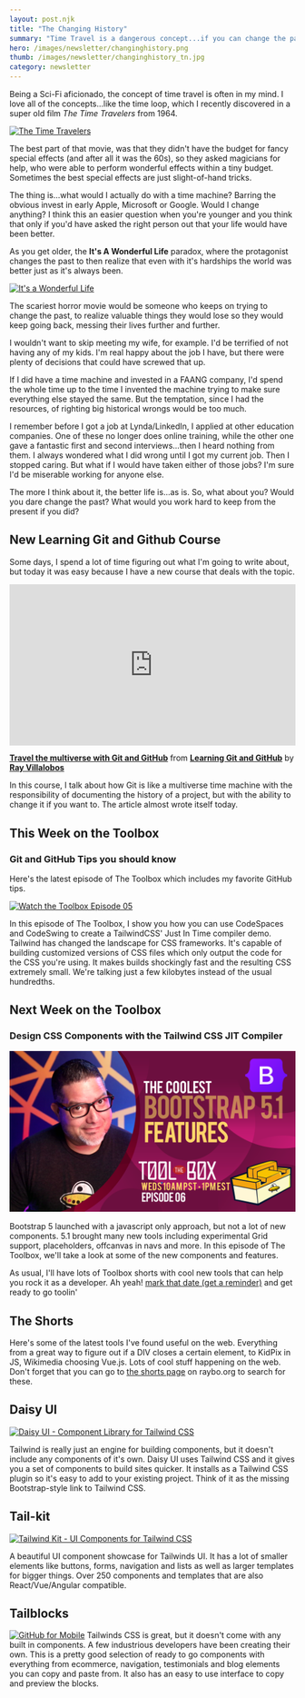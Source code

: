 ```yaml
---
layout: post.njk
title: "The Changing History"
summary: "Time Travel is a dangerous concept...if you can change the past. This week, I ask the question...what would you be willing to give up to change the past? Plus, I've got a new GitHub course and a new some Tailwind related shorts."
hero: /images/newsletter/changinghistory.png
thumb: /images/newsletter/changinghistory_tn.jpg
category: newsletter
---
```


Being a Sci-Fi aficionado, the concept of time travel is often in my mind. I love all of the concepts...like the time loop, which I recently discovered in a super old film _The Time Travelers_ from 1964.

[![The Time Travelers](http://pixelprowess.com/i/2021-09-02_08-42-25.png)](https://www.youtube.com/watch?v=f5bAMyjr_ok)

The best part of that movie, was that they didn't have the budget for fancy special effects (and after all it was the 60s), so they asked magicians for help, who were able to perform wonderful effects within a tiny budget. Sometimes the best special effects are just slight-of-hand tricks.

The thing is...what would I actually do with a time machine? Barring the obvious invest in early Apple, Microsoft or Google. Would I change anything? I think this an easier question when you're younger and you think that only if you'd have asked the right person out that your life would have been better.

As you get older, the **It's A Wonderful Life** paradox, where the protagonist changes the past to then realize that even with it's hardships the world was better just as it's always been.

[![It's a Wonderful Life](http://pixelprowess.com/i/2021-09-02_08-50-01.png)](https://www.youtube.com/watch?v=iLR3gZrU2Xo)

The scariest horror movie would be someone who keeps on trying to change the past, to realize valuable things they would lose so they would keep going back, messing their lives further and further.

I wouldn't want to skip meeting my wife, for example. I'd be terrified of not having any of my kids. I'm real happy about the job I have, but there were plenty of decisions that could have screwed that up.

If I did have a time machine and invested in a FAANG company, I'd spend the whole time up to the time I invented the machine trying to make sure everything else stayed the same. But the temptation, since I had the resources, of righting big historical wrongs would be too much.

I remember before I got a job at Lynda/LinkedIn, I applied at other education companies. One of these no longer does online training, while the other one gave a fantastic first and second interviews...then I heard nothing from them. I always wondered what I did wrong until I got my current job. Then I stopped caring. But what if I would have taken either of those jobs? I'm sure I'd be miserable working for anyone else.

The more I think about it, the better life is...as is. So, what about you? Would you dare change the past? What would you work hard to keep from the present if you did?

## New Learning Git and Github Course

Some days, I spend a lot of time figuring out what I'm going to write about, but today it was easy because I have a new course that deals with the topic.

<div style="position:relative;height:0;padding-bottom:56.25%"><iframe width="640" height="360" src="https://www.linkedin.com/learning/embed/learning-git-and-github-14213624/travel-the-multiverse-with-git-and-github?autoplay=false&claim=AQEkX5JZplfcIQAAAXumxAXiCgX_IobCWTYyAiY5WcH1OCa7_wQTwZO6bqWaPnBTBceO52jPEpj4SujGFZIyp5P_aoRaES3NmrFTJ6SHuh9ZvYWpU4TXotvQ8mLhQzm02f_SXhtnAo4fgUWaA6J9UFARIlgctJ-HsrYiN3jvLdyS2jKZ_9mpLfsgjuu2D7cJ1AQ5gEwsxslZSSzNDP24fT7Kuv4Q2tNsDEtYVTO5EVAhEzluyG0rvIvsBLoTsWbMikN18r1xzzb3KNDnbgaaLTmlL21y06Exh6_1wK091o0oMMfjg3UTN0PJvbTvS4MXQVNdieFJ6hJq2LvQ2uRc62kP9qcfibCAJmt4EYqAZyTAQ9HFfVpLQRr1_-PDAj1bQDbF4ULIHA4BdUtIwHh6vYirCWUXEd-40RY5F3g2ua8qjdkipkJCW_O3PFWdpLFyh5tSLphhWInpM3JCiHFqUmB1EYRgVc0E-FsoxVtdZyMMSQPD5uES193WAcXBT5WTPUPj8kHg3RI8tNzBvLSRVDomuG9Gim-48TBzOnvfRroOL-vLBIG2Q38p4J94c6rEa9GhrfecUBS8ggHhJ8phztChID3gDBrrftN951d7jSSDWdDu81iFIbGfWGegkaYjV6tHG28a4sk5i6udXLExIOShnjMUxNxcaxj2IA4XPgxXMZ-QokBFW6anUZtUrLxGl8g4yeGz_5H2FkPD8ZfDnTzruiRliS7UzdYfUHEY34A&lipi=urn%3Ali%3Apage%3Ad_learning_content%3BwmfRv0GDSFm%2BmRJExZFJQw%3D%3D&licu" mozallowfullscreen="true" webkitallowfullscreen="true" allowfullscreen="true" frameborder="0" style="position:absolute;width:100%;height:100%;left:0"></iframe></div><p><strong><a href="https://www.linkedin.com/learning/learning-git-and-github-14213624/travel-the-multiverse-with-git-and-github?trk=embed_lil">Travel the multiverse with Git and GitHub</a></strong> from <strong><a href="https://www.linkedin.com/learning/learning-git-and-github-14213624?trk=embed_lil">Learning Git and GitHub</a></strong> by <strong><a href="https://www.linkedin.com/learning/instructors/ray-villalobos?trk=embed_lil">Ray Villalobos</a></strong></p>

In this course, I talk about how Git is like a multiverse time machine with the responsibility of documenting the history of a project, but with the ability to change it if you want to. The article almost wrote itself today.

## This Week on the Toolbox

### Git and GitHub Tips you should know

Here's the latest episode of The Toolbox which includes my favorite GitHub tips.

[![Watch the Toolbox Episode 05](http://pixelprowess.com/i/2021-09-02_09-52-19.png)](https://www.linkedin.com/video/event/urn:li:ugcPost:6837959846206197760/)

In this episode of The Toolbox, I show you how you can use CodeSpaces and CodeSwing to create a TailwindCSS' Just In Time compiler demo. Tailwind has changed the landscape for CSS frameworks. It's capable of building customized versions of CSS files which only output the code for the CSS you're using. It makes builds shockingly fast and the resulting CSS extremely small. We're talking just a few kilobytes instead of the usual hundredths.

## Next Week on the Toolbox

### Design CSS Components with the Tailwind CSS JIT Compiler

[![Toolbox Episode 06](/images/toolbox/episode06-bootstrap51new.png)](https://www.linkedin.com/video/event/urn:li:ugcPost:6838986965862400000/)

Bootstrap 5 launched with a javascript only approach, but not a lot of new components. 5.1 brought many new tools including experimental Grid support, placeholders, offcanvas in navs and more. In this episode of The Toolbox, we'll take a look at some of the new components and features.

As usual, I'll have lots of Toolbox shorts with cool new tools that can help you rock it as a developer. Ah yeah! [mark that date (get a reminder)](https://www.linkedin.com/video/event/urn:li:ugcPost:6838986965862400000/) and get ready to go toolin'

## The Shorts

Here's some of the latest tools I've found useful on the web. Everything from a great way to figure out if a DIV closes a certain element, to KidPix in JS, Wikimedia choosing Vue.js. Lots of cool stuff happening on the web. Don't forget that you can go to [the shorts page](https://raybo.org/shorts/0/) on raybo.org to search for these.

## Daisy UI

[![Daisy UI - Component Library for Tailwind CSS](http://pixelprowess.com/i/2021-08-27_12-45-24.png)](https://go.raybo.org/5Y6Y)

Tailwind is really just an engine for building components, but it doesn't include any components of it's own. Daisy UI uses Tailwind CSS and it gives you a set of components to build sites quicker. It installs as a Tailwind CSS plugin so it's easy to add to your existing project. Think of it as the missing Bootstrap-style link to Tailwind CSS.

## Tail-kit

[![Tailwind Kit - UI Components for Tailwind CSS](http://pixelprowess.com/i/2021-09-02_11-23-51.png)](https://go.raybo.org/5Y67)

A beautiful UI component showcase for Tailwinds UI. It has a lot of smaller elements like buttons, forms, navigation and lists as well as larger templates for bigger things. Over 250 components and templates that are also React/Vue/Angular compatible.

## Tailblocks

[![GitHub for Mobile](http://pixelprowess.com/i/2021-08-27_12-25-48.png)](https://go.raybo.org/5Y5c)
Tailwinds CSS is great, but it doesn't come with any built in components. A few industrious developers have been creating their own. This is a pretty good selection of ready to go components with everything from ecommerce, navigation, testimonials and blog elements you can copy and paste from. It also has an easy to use interface to copy and preview the blocks.

